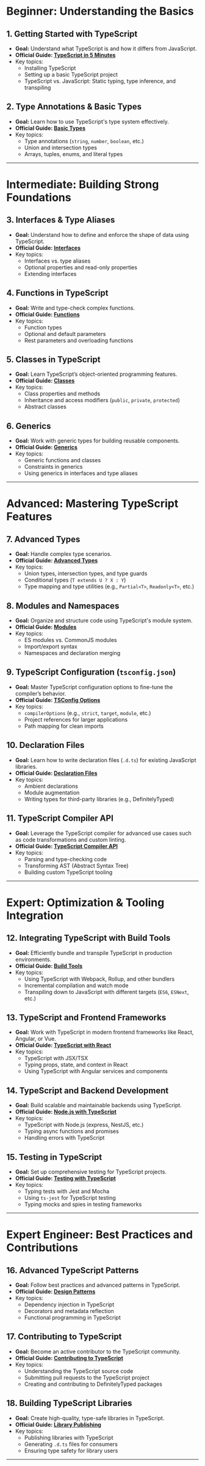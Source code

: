 # **Beginner: Understanding the Basics**

## 1. **Getting Started with TypeScript**

- **Goal:** Understand what TypeScript is and how it differs from JavaScript.
- **Official Guide: [TypeScript in 5 Minutes](https://www.typescriptlang.org/docs/handbook/typescript-in-5-minutes.html)**
- Key topics:
  - Installing TypeScript
  - Setting up a basic TypeScript project
  - TypeScript vs. JavaScript: Static typing, type inference, and transpiling

## 2. **Type Annotations & Basic Types**

- **Goal:** Learn how to use TypeScript's type system effectively.
- **Official Guide: [Basic Types](https://www.typescriptlang.org/docs/handbook/2/everyday-types.html)**
- Key topics:
  - Type annotations (`string`, `number`, `boolean`, etc.)
  - Union and intersection types
  - Arrays, tuples, enums, and literal types

---

# **Intermediate: Building Strong Foundations**

## 3. **Interfaces & Type Aliases**

- **Goal:** Understand how to define and enforce the shape of data using TypeScript.
- **Official Guide: [Interfaces](https://www.typescriptlang.org/docs/handbook/2/objects.html)**
- Key topics:
  - Interfaces vs. type aliases
  - Optional properties and read-only properties
  - Extending interfaces

## 4. **Functions in TypeScript**

- **Goal:** Write and type-check complex functions.
- **Official Guide: [Functions](https://www.typescriptlang.org/docs/handbook/2/functions.html)**
- Key topics:
  - Function types
  - Optional and default parameters
  - Rest parameters and overloading functions

## 5. **Classes in TypeScript**

- **Goal:** Learn TypeScript’s object-oriented programming features.
- **Official Guide: [Classes](https://www.typescriptlang.org/docs/handbook/2/classes.html)**
- Key topics:
  - Class properties and methods
  - Inheritance and access modifiers (`public`, `private`, `protected`)
  - Abstract classes

## 6. **Generics**

- **Goal:** Work with generic types for building reusable components.
- **Official Guide: [Generics](https://www.typescriptlang.org/docs/handbook/2/generics.html)**
- Key topics:
  - Generic functions and classes
  - Constraints in generics
  - Using generics in interfaces and type aliases

---

# **Advanced: Mastering TypeScript Features**

## 7. **Advanced Types**

- **Goal:** Handle complex type scenarios.
- **Official Guide: [Advanced Types](https://www.typescriptlang.org/docs/handbook/2/conditional-types.html)**
- Key topics:
  - Union types, intersection types, and type guards
  - Conditional types (`T extends U ? X : Y`)
  - Type mapping and type utilities (e.g., `Partial<T>`, `Readonly<T>`, etc.)

## 8. **Modules and Namespaces**

- **Goal:** Organize and structure code using TypeScript's module system.
- **Official Guide: [Modules](https://www.typescriptlang.org/docs/handbook/modules.html)**
- Key topics:
  - ES modules vs. CommonJS modules
  - Import/export syntax
  - Namespaces and declaration merging

## 9. **TypeScript Configuration (`tsconfig.json`)**

- **Goal:** Master TypeScript configuration options to fine-tune the compiler’s behavior.
- **Official Guide: [TSConfig Options](https://www.typescriptlang.org/tsconfig)**
- Key topics:
  - `compilerOptions` (e.g., `strict`, `target`, `module`, etc.)
  - Project references for larger applications
  - Path mapping for clean imports

## 10. **Declaration Files**

- **Goal:** Learn how to write declaration files (`.d.ts`) for existing JavaScript libraries.
- **Official Guide: [Declaration Files](https://www.typescriptlang.org/docs/handbook/declaration-files/introduction.html)**
- Key topics:
  - Ambient declarations
  - Module augmentation
  - Writing types for third-party libraries (e.g., DefinitelyTyped)

## 11. **TypeScript Compiler API**

- **Goal:** Leverage the TypeScript compiler for advanced use cases such as code transformations and custom linting.
- **Official Guide: [TypeScript Compiler API](https://www.typescriptlang.org/docs/handbook/using-the-compiler-api.html)**
- Key topics:
  - Parsing and type-checking code
  - Transforming AST (Abstract Syntax Tree)
  - Building custom TypeScript tooling

---

# **Expert: Optimization & Tooling Integration**

## 12. **Integrating TypeScript with Build Tools**

- **Goal:** Efficiently bundle and transpile TypeScript in production environments.
- **Official Guide: [Build Tools](https://www.typescriptlang.org/docs/handbook/integrating-with-build-tools.html)**
- Key topics:
  - Using TypeScript with Webpack, Rollup, and other bundlers
  - Incremental compilation and watch mode
  - Transpiling down to JavaScript with different targets (`ES6`, `ESNext`, etc.)

## 13. **TypeScript and Frontend Frameworks**

- **Goal:** Work with TypeScript in modern frontend frameworks like React, Angular, or Vue.
- **Official Guide: [TypeScript with React](https://www.typescriptlang.org/docs/handbook/react.html)**
- Key topics:
  - TypeScript with JSX/TSX
  - Typing props, state, and context in React
  - Using TypeScript with Angular services and components

## 14. **TypeScript and Backend Development**

- **Goal:** Build scalable and maintainable backends using TypeScript.
- **Official Guide: [Node.js with TypeScript](https://www.typescriptlang.org/docs/handbook/node.html)**
- Key topics:
  - TypeScript with Node.js (express, NestJS, etc.)
  - Typing async functions and promises
  - Handling errors with TypeScript

## 15. **Testing in TypeScript**

- **Goal:** Set up comprehensive testing for TypeScript projects.
- **Official Guide: [Testing with TypeScript](https://www.typescriptlang.org/docs/handbook/testing.html)**
- Key topics:
  - Typing tests with Jest and Mocha
  - Using `ts-jest` for TypeScript testing
  - Typing mocks and spies in testing frameworks

---

# **Expert Engineer: Best Practices and Contributions**

## 16. **Advanced TypeScript Patterns**

- **Goal:** Follow best practices and advanced patterns in TypeScript.
- **Official Guide: [Design Patterns](https://www.typescriptlang.org/docs/handbook/design-patterns.html)**
- Key topics:
  - Dependency injection in TypeScript
  - Decorators and metadata reflection
  - Functional programming in TypeScript

## 17. **Contributing to TypeScript**

- **Goal:** Become an active contributor to the TypeScript community.
- **Official Guide: [Contributing to TypeScript](https://github.com/microsoft/TypeScript/blob/main/CONTRIBUTING.md)**
- Key topics:
  - Understanding the TypeScript source code
  - Submitting pull requests to the TypeScript project
  - Creating and contributing to DefinitelyTyped packages

## 18. **Building TypeScript Libraries**

- **Goal:** Create high-quality, type-safe libraries in TypeScript.
- **Official Guide: [Library Publishing](https://www.typescriptlang.org/docs/handbook/declaration-files/publishing.html)**
- Key topics:
  - Publishing libraries with TypeScript
  - Generating `.d.ts` files for consumers
  - Ensuring type safety for library users

---
